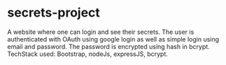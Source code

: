 # secrets-project

A website where one can login and see their secrets. The user is authenticated with OAuth using google login as well as simple login using email and password. The password is encrypted using hash in bcrypt.
TechStack used: Bootstrap, nodeJs, expressJS, bcrypt.
